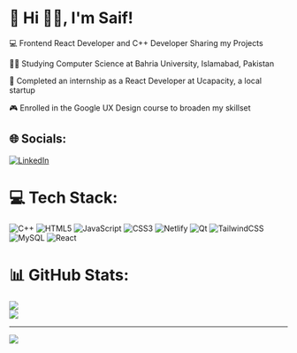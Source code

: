 # 💫 Hi 👋🏻, I'm Saif!

💻 Frontend React Developer and C++ Developer Sharing my Projects

👨‍🎓 Studying Computer Science at Bahria University, Islamabad, Pakistan 

👾 Completed an internship as a React Developer at Ucapacity, a local startup  

🎮 Enrolled in the Google UX Design course to broaden my skillset  


## 🌐 Socials:
[![LinkedIn](https://img.shields.io/badge/LinkedIn-%230077B5.svg?logo=linkedin&logoColor=white)](https://linkedin.com/in/https://www.linkedin.com/in/saif-sultan-ba3171297?utm_source=share&utm_campaign=share_via&utm_content=profile&utm_medium=android_app) 

# 💻 Tech Stack:
![C++](https://img.shields.io/badge/c++-%2300599C.svg?style=for-the-badge&logo=c%2B%2B&logoColor=white) ![HTML5](https://img.shields.io/badge/html5-%23E34F26.svg?style=for-the-badge&logo=html5&logoColor=white) ![JavaScript](https://img.shields.io/badge/javascript-%23323330.svg?style=for-the-badge&logo=javascript&logoColor=%23F7DF1E) ![CSS3](https://img.shields.io/badge/css3-%231572B6.svg?style=for-the-badge&logo=css3&logoColor=white) ![Netlify](https://img.shields.io/badge/netlify-%23000000.svg?style=for-the-badge&logo=netlify&logoColor=#00C7B7) ![Qt](https://img.shields.io/badge/Qt-%23217346.svg?style=for-the-badge&logo=Qt&logoColor=white) ![TailwindCSS](https://img.shields.io/badge/tailwindcss-%2338B2AC.svg?style=for-the-badge&logo=tailwind-css&logoColor=white) ![MySQL](https://img.shields.io/badge/mysql-4479A1.svg?style=for-the-badge&logo=mysql&logoColor=white) ![React](https://img.shields.io/badge/react-%2320232a.svg?style=for-the-badge&logo=react&logoColor=%2361DAFB)
# 📊 GitHub Stats:
![](https://github-readme-stats.vercel.app/api?username=saifkilic&theme=blue_navy&hide_border=false&include_all_commits=true&count_private=true)<br/>
![](https://github-readme-streak-stats.herokuapp.com/?user=saifkilic&theme=blue_navy&hide_border=false)<br/>

---
[![](https://visitcount.itsvg.in/api?id=saifkilic&icon=8&color=1)](https://visitcount.itsvg.in)

<!-- Proudly created with GPRM ( https://gprm.itsvg.in ) -->
